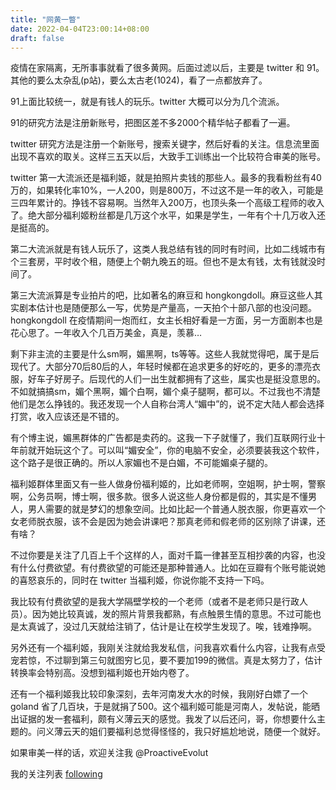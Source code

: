 ```yaml
---
title: "网黄一瞥"
date: 2022-04-04T23:00:14+08:00
draft: false
---
```


疫情在家隔离，无所事事就看了很多黄网。后面过滤以后，主要是 twitter 和 91。其他的要么太杂乱(p站)，要么太古老(1024)，看了一点都放弃了。

91上面比较统一，就是有钱人的玩乐。twitter 大概可以分为几个流派。

91的研究方法是注册新账号，把图区差不多2000个精华帖子都看了一遍。

twitter 研究方法是注册一个新账号，搜索关键字，然后好看的关注。信息流里面出现不喜欢的取关。这样三五天以后，大致手工训练出一个比较符合审美的账号。

twitter 第一大流派还是福利姬，就是拍照片卖钱的那些人。最多的我看粉丝有40万的，如果转化率10%，一人200，则是800万，不过这不是一年的收入，可能是三四年累计的。挣钱不容易啊。当然年入200万，也顶头条一个高级工程师的收入了。绝大部分福利姬粉丝都是几万这个水平，如果是学生，一年有个十几万收入还是挺高的。

第二大流派就是有钱人玩乐了，这类人我总结有钱的同时有时间，比如二线城市有个三套房，平时收个租，随便上个朝九晚五的班。但也不是太有钱，太有钱就没时间了。

第三大流派算是专业拍片的吧，比如著名的麻豆和 hongkongdoll。麻豆这些人其实剧本估计也是随便那么一写，优势是产量高，一天拍个十部八部的也没问题。hongkongdoll 在疫情期间一炮而红，女主长相好看是一方面，另一方面剧本也是花心思了。一年收入个几百万美金，真是，羡慕…

剩下非主流的主要是什么sm啊，媚黑啊，ts等等。这些人我就觉得吧，属于是后现代了。大部分70后80后的人，年轻时候都在追求更多的好吃的，更多的漂亮衣服，好车子好房子。后现代的人们一出生就都拥有了这些，属实也是挺没意思的。不如就搞搞sm，媚个黑啊，媚个白啊，媚个桌子腿啊，都可以。不过我也不清楚他们是怎么挣钱的。我还发现一个人自称台湾人“媚中”的，说不定大陆人都会选择打赏，收入应该还是不错的。

有个博主说，媚黑群体的广告都是卖药的。这我一下子就懂了，我们互联网行业十年前就开始玩这个了。可以叫“媚安全”，你的电脑不安全，必须要装我这个软件，这个路子是很正确的。所以人家媚也不是白媚，不可能媚桌子腿的。

福利姬群体里面又有一些人做身份福利姬的，比如老师啊，空姐啊，护士啊，警察啊，公务员啊，博士啊，很多款。很多人说这些人身份都是假的，其实是不懂男人，男人需要的就是梦幻的想象空间。比如比起一个普通人脱衣服，你更喜欢一个女老师脱衣服，该不会是因为她会讲课吧？那真老师和假老师的区别除了讲课，还有啥？

不过你要是关注了几百上千个这样的人，面对千篇一律甚至互相抄袭的内容，也没有什么付费欲望。有付费欲望的可能还是那种普通人。比如在豆瓣有个账号能说她的喜怒哀乐的，同时在 twitter 当福利姬，你说你能不支持一下吗。

我比较有付费欲望的是我大学隔壁学校的一个老师（或者不是老师只是行政人员）。因为她比较真诚，发的照片背景我都熟，有点触景生情的意思。不过可能也是太真诚了，没过几天就给注销了，估计是让在校学生发现了。唉，钱难挣啊。

另外还有一个福利姬，我刚关注就给我发私信，问我喜欢看什么内容，让我有点受宠若惊，不过聊到第三句就图穷匕见，要不要加199的微信。真是太努力了，估计转换率会特别高。没想到福利姬也开始内卷了。

还有一个福利姬我比较印象深刻，去年河南发大水的时候，我刚好白嫖了一个 goland 省了几百块，于是就捐了500。这个福利姬可能是河南人，发帖说，能晒出证据的发一套福利，颇有义薄云天的感觉。我发了以后还问，哥，你想要什么主题的。问义薄云天的姐们要福利总觉得怪怪的，我只好尴尬地说，随便一个就好。

如果审美一样的话，欢迎关注我 @ProactiveEvolut

我的关注列表 [following](https://blog.dev.ug/pics/following.txt)
